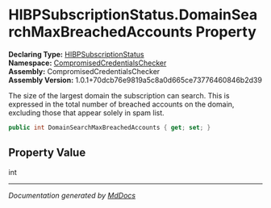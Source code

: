 ﻿<!--  
  <auto-generated>   
    The contents of this file were generated by a tool.  
    Changes to this file may be list if the file is regenerated  
  </auto-generated>   
-->

# HIBPSubscriptionStatus.DomainSearchMaxBreachedAccounts Property

**Declaring Type:** [HIBPSubscriptionStatus](../index.md)  
**Namespace:** [CompromisedCredentialsChecker](../../index.md)  
**Assembly:** CompromisedCredentialsChecker  
**Assembly Version:** 1.0.1+70dcb76e9819a5c8a0d665ce73776460846b2d39

The size of the largest domain the subscription can search. This is expressed in the total number of breached accounts on the domain, excluding those that appear solely in spam list.

```csharp
public int DomainSearchMaxBreachedAccounts { get; set; }
```

## Property Value

int

___

*Documentation generated by [MdDocs](https://github.com/ap0llo/mddocs)*
